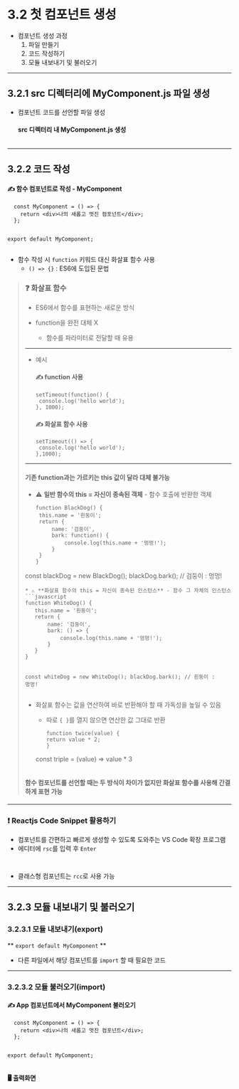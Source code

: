<h1 id="32-첫-컴포넌트-생성">3.2 첫 컴포넌트 생성</h1>
<ul>
<li>컴포넌트 생성 과정<ol>
<li>파일 만들기</li>
<li>코드 작성하기</li>
<li>모듈 내보내기 및 불러오기</li>
</ol>
</li>
</ul>
<hr />
<h2 id="321-src-디렉터리에-mycomponentjs-파일-생성">3.2.1 src 디렉터리에 MyComponent.js 파일 생성</h2>
<ul>
<li>컴포넌트 코드를 선언할 파일 생성<h4 id="src-디렉터리-내-mycomponentjs-생성">src 디렉터리 내 MyComponent.js 생성</h4>
</li>
</ul>
<p><img alt="" src="https://velog.velcdn.com/images/junhyeok020630/post/4c6814d3-564f-4e79-b709-9205c40532ca/image.png" /></p>
<hr />
<h2 id="322-코드-작성">3.2.2 코드 작성</h2>
<h4 id="✍️-함수-컴포넌트로-작성---mycomponent">✍️ 함수 컴포넌트로 작성 - MyComponent</h4>
<pre><code class="language-javascript">  const MyComponent = () =&gt; {
    return &lt;div&gt;나의 새롭고 멋진 컴포넌트&lt;/div&gt;;
  };

  export default MyComponent;</code></pre>
<ul>
<li>함수 작성 시 <code>function</code> 키워드 대신 화살표 함수 사용<ul>
<li><code>() =&gt; {}</code> : ES6에 도입된 문법</li>
</ul>
</li>
</ul>
<blockquote>
<h3 id="❓-화살표-함수">❓ 화살표 함수</h3>
<ul>
<li><p>ES6에서 함수를 표현하는 새로운 방식</p>
</li>
<li><p>function을 완전 대체 X</p>
<ul>
<li>함수를 파라미터로 전달할 때 유용</li>
</ul>
</li>
</ul>
<hr />
<ul>
<li>예시<h4 id="✍️-function-사용">✍️ function 사용</h4>
<pre><code class="language-javascript">setTimeout(function() {
 console.log('hello world');
}, 1000); </code></pre>
<h4 id="✍️-화살표-함수-사용">✍️ 화살표 함수 사용</h4>
<pre><code class="language-javascript">setTimeout(() =&gt; {
 console.log('hello world');
},1000);</code></pre>
</li>
</ul>
<hr />
<h4 id="기존-function과는-가르키는-this-값이-달라-대체-불가능">기존 function과는 가르키는 this 값이 달라 대체 불가능</h4>
<ul>
<li>⚠️ <strong>일반 함수의 this = 자신이 종속된 객체</strong> - 함수 호출에 반환한 객체<pre><code class="language-javascript">function BlackDog() {
 this.name = '흰둥이';
 return {
     name: '검둥이',
     bark: function() {
         console.log(this.name + '멍멍!');
     }
 }
}
</code></pre>
</li>
</ul>
<p>const blackDog = new BlackDog();
blackDog.bark(); // 검둥이 : 멍멍!</p>
<pre><code>* ⚠️ **화살표 함수의 this = 자신이 종속된 인스턴스** - 함수 그 자체의 인스턴스
```javascript
function WhiteDog() {
   this.name = '흰둥이';
   return {
       name: '검둥이',
       bark: () =&gt; {
           console.log(this.name + '멍멍!');
       }
   }
}

const whiteDog = new WhiteDog();
blackDog.bark(); // 흰둥이 : 멍멍!</code></pre><ul>
<li><p>화살표 함수는 값을 연산하여 바로 반환해야 할 때 가독성을 높일 수 있음</p>
<ul>
<li>따로 <code>{ }</code>를 열지 않으면 연산한 값 그대로 반환<pre><code class="language-javascript">function twice(value) {
return value * 2;
}
</code></pre>
</li>
</ul>
<p>const triple = (value) =&gt; value * 3</p>
<pre><code></code></pre></li>
</ul>
<h4 id="함수-컴포넌트를-선언할-때는-두-방식이-차이가-없지만-화살표-함수를-사용해-간결하게-표현-가능">함수 컴포넌트를 선언할 때는 두 방식이 차이가 없지만 화살표 함수를 사용해 간결하게 표현 가능</h4>
</blockquote>
<hr />
<h3 id="❗-reactjs-code-snippet-활용하기">❗ Reactjs Code Snippet 활용하기</h3>
<ul>
<li>컴포넌트를 간편하고 빠르게 생성할 수 있도록 도와주는 VS Code 확장 프로그램</li>
<li>에디터에 <code>rsc</code>를 입력 후 <code>Enter</code></li>
</ul>
<p><img alt="" src="https://velog.velcdn.com/images/junhyeok020630/post/466562b8-969a-41f5-a9f1-a267e0c7d0cb/image.png" /></p>
<p><img alt="" src="https://velog.velcdn.com/images/junhyeok020630/post/68fba38a-1074-440f-8448-1c1a5835801b/image.png" /></p>
<ul>
<li>클래스형 컴포넌트는 <code>rcc</code>로 사용 가능</li>
</ul>
<hr />
<h2 id="323-모듈-내보내기-및-불러오기">3.2.3 모듈 내보내기 및 불러오기</h2>
<h3 id="3231-모듈-내보내기export">3.2.3.1 모듈 내보내기(export)</h3>
<p>** <code>export default MyComponent</code> **</p>
<ul>
<li>다른 파일에서 해당 컴포넌트를 <code>import</code> 할 때 필요한 코드</li>
</ul>
<hr />
<h3 id="3232-모듈-불러오기import">3.2.3.2 모듈 불러오기(import)</h3>
<h4 id="✍️-app-컴포넌트에서-mycomponent-불러오기">✍️ App 컴포넌트에서 MyComponent 불러오기</h4>
<pre><code class="language-javascript">  const MyComponent = () =&gt; {
    return &lt;div&gt;나의 새롭고 멋진 컴포넌트&lt;/div&gt;;
  };

  export default MyComponent;</code></pre>
<h4 id="🖥️-출력화면">🖥️ 출력화면</h4>
<p><img alt="" src="https://velog.velcdn.com/images/junhyeok020630/post/4f47edd5-3d2a-4f5f-a50b-fa3a09ccba95/image.png" /></p>